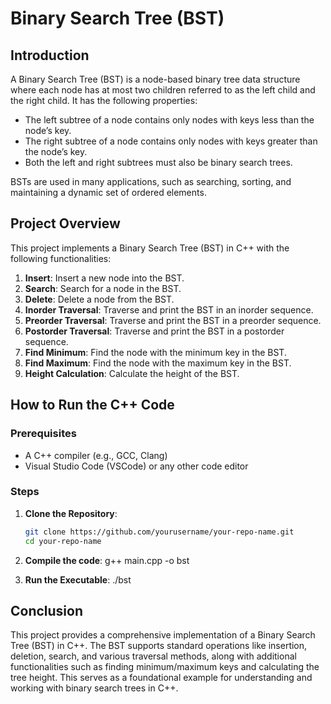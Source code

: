 # Binary Search Tree (BST) 

## Introduction

A Binary Search Tree (BST) is a node-based binary tree data structure where each node has at most two children referred to as the left child and the right child. It has the following properties:
- The left subtree of a node contains only nodes with keys less than the node’s key.
- The right subtree of a node contains only nodes with keys greater than the node’s key.
- Both the left and right subtrees must also be binary search trees.

BSTs are used in many applications, such as searching, sorting, and maintaining a dynamic set of ordered elements.

## Project Overview

This project implements a Binary Search Tree (BST) in C++ with the following functionalities:
1. **Insert**: Insert a new node into the BST.
2. **Search**: Search for a node in the BST.
3. **Delete**: Delete a node from the BST.
4. **Inorder Traversal**: Traverse and print the BST in an inorder sequence.
5. **Preorder Traversal**: Traverse and print the BST in a preorder sequence.
6. **Postorder Traversal**: Traverse and print the BST in a postorder sequence.
7. **Find Minimum**: Find the node with the minimum key in the BST.
8. **Find Maximum**: Find the node with the maximum key in the BST.
9. **Height Calculation**: Calculate the height of the BST.

## How to Run the C++ Code

### Prerequisites

- A C++ compiler (e.g., GCC, Clang)
- Visual Studio Code (VSCode) or any other code editor

### Steps

1. **Clone the Repository**:
   ```bash
   git clone https://github.com/yourusername/your-repo-name.git
   cd your-repo-name

2. **Compile the code**:
   g++ main.cpp -o bst

3. **Run the Executable**:
   ./bst

## Conclusion

This project provides a comprehensive implementation of a Binary Search Tree (BST) in C++. The BST supports standard operations like insertion, deletion, search, and various traversal methods, along with additional functionalities such as finding minimum/maximum keys and calculating the tree height. This serves as a foundational example for understanding and working with binary search trees in C++.

